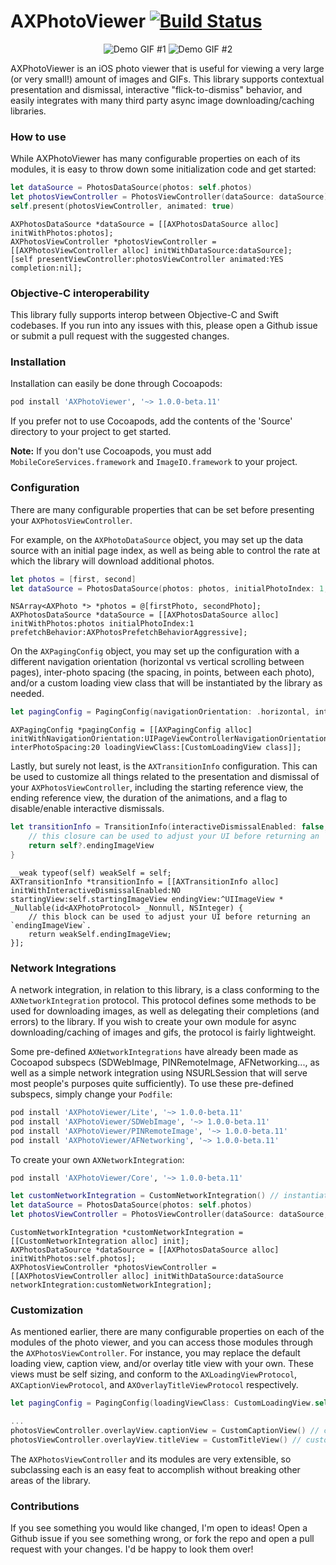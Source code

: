 # AXPhotoViewer [![Build Status](https://travis-ci.org/alexhillc/AXPhotoViewer.svg?branch=master)](https://travis-ci.org/alexhillc/AXPhotoViewer)

<p align="center">
  <img src="http://i.imgur.com/Y3ovA03.gif" alt="Demo GIF #1"/>
  <img src="http://i.imgur.com/CCs0TzM.gif" alt="Demo GIF #2"/>
</p>

AXPhotoViewer is an iOS photo viewer that is useful for viewing a very large (or very small!) amount of images and GIFs. This library supports contextual presentation and dismissal, interactive "flick-to-dismiss" behavior, and easily integrates with many third party async image downloading/caching libraries.

### How to use
While AXPhotoViewer has many configurable properties on each of its modules, it is easy to throw down some initialization code and get started:

```swift
let dataSource = PhotosDataSource(photos: self.photos)
let photosViewController = PhotosViewController(dataSource: dataSource)
self.present(photosViewController, animated: true)
```

```objc
AXPhotosDataSource *dataSource = [[AXPhotosDataSource alloc] initWithPhotos:photos];
AXPhotosViewController *photosViewController = [[AXPhotosViewController alloc] initWithDataSource:dataSource];
[self presentViewController:photosViewController animated:YES completion:nil];
```

### Objective-C interoperability
This library fully supports interop between Objective-C and Swift codebases. If you run into any issues with this, please open a Github issue or submit a pull request with the suggested changes.

### Installation
Installation can easily be done through Cocoapods:
```ruby
pod install 'AXPhotoViewer', '~> 1.0.0-beta.11'
```
If you prefer not to use Cocoapods, add the contents of the 'Source' directory to your project to get started.

**Note:** If you don't use Cocoapods, you must add `MobileCoreServices.framework` and `ImageIO.framework` to your project.

### Configuration
There are many configurable properties that can be set before presenting your `AXPhotosViewController`. 

For example, on the `AXPhotoDataSource` object, you may set up the data source with an initial page index, as well as being able to control the rate at which the library will download additional photos.

```swift
let photos = [first, second]
let dataSource = PhotosDataSource(photos: photos, initialPhotoIndex: 1, prefetchBehavior: .aggressive)
```

```objc
NSArray<AXPhoto *> *photos = @[firstPhoto, secondPhoto];
AXPhotosDataSource *dataSource = [[AXPhotosDataSource alloc] initWithPhotos:photos initialPhotoIndex:1 prefetchBehavior:AXPhotosPrefetchBehaviorAggressive];
```

On the `AXPagingConfig` object, you may set up the configuration with a different navigation orientation (horizontal vs vertical scrolling between pages), inter-photo spacing (the spacing, in points, between each photo), and/or a custom loading view class that will be instantiated by the library as needed.

```swift
let pagingConfig = PagingConfig(navigationOrientation: .horizontal, interPhotoSpacing: 20, loadingViewClass: CustomLoadingView.self)
```

```objc
AXPagingConfig *pagingConfig = [[AXPagingConfig alloc] initWithNavigationOrientation:UIPageViewControllerNavigationOrientationHorizontal interPhotoSpacing:20 loadingViewClass:[CustomLoadingView class]];
```

Lastly, but surely not least, is the `AXTransitionInfo` configuration. This can be used to customize all things related to the presentation and dismissal of your `AXPhotosViewController`, including the starting reference view, the ending reference view, the duration of the animations, and a flag to disable/enable interactive dismissals.

```swift
let transitionInfo = TransitionInfo(interactiveDismissalEnabled: false, startingView: self.startingImageView) { [weak self] (photo, index) -> UIImageView? in
    // this closure can be used to adjust your UI before returning an `endingImageView`.
    return self?.endingImageView
}
```

```objc
__weak typeof(self) weakSelf = self;
AXTransitionInfo *transitionInfo = [[AXTransitionInfo alloc] initWithInteractiveDismissalEnabled:NO startingView:self.startingImageView endingView:^UIImageView * _Nullable(id<AXPhotoProtocol> _Nonnull, NSInteger) {
    // this block can be used to adjust your UI before returning an `endingImageView`.
    return weakSelf.endingImageView;
}];
```

### Network Integrations
A network integration, in relation to this library, is a class conforming to the `AXNetworkIntegration` protocol. This protocol defines some methods to be used for downloading images, as well as delegating their completions (and errors) to the library. If you wish to create your own module for async downloading/caching of images and gifs, the protocol is fairly lightweight.

Some pre-defined `AXNetworkIntegrations` have already been made as Cocoapod subspecs (SDWebImage, PINRemoteImage, AFNetworking..., as well as a simple network integration using NSURLSession that will serve most people's purposes quite sufficiently). To use these pre-defined subspecs, simply change your `Podfile`:

```ruby
pod install 'AXPhotoViewer/Lite', '~> 1.0.0-beta.11'
pod install 'AXPhotoViewer/SDWebImage', '~> 1.0.0-beta.11'
pod install 'AXPhotoViewer/PINRemoteImage', '~> 1.0.0-beta.11'
pod install 'AXPhotoViewer/AFNetworking', '~> 1.0.0-beta.11'
```

To create your own `AXNetworkIntegration`:
```ruby
pod install 'AXPhotoViewer/Core', '~> 1.0.0-beta.11'
```
```swift
let customNetworkIntegration = CustomNetworkIntegration() // instantiate your custom network integration
let dataSource = PhotosDataSource(photos: self.photos)
let photosViewController = PhotosViewController(dataSource: dataSource, networkIntegration: customNetworkIntegration)
```

```objc
CustomNetworkIntegration *customNetworkIntegration = [[CustomNetworkIntegration alloc] init];
AXPhotosDataSource *dataSource = [[AXPhotosDataSource alloc] initWithPhotos:self.photos];
AXPhotosViewController *photosViewController = [[AXPhotosViewController alloc] initWithDataSource:dataSource networkIntegration:customNetworkIntegration];
```

### Customization
As mentioned earlier, there are many configurable properties on each of the modules of the photo viewer, and you can access those modules through the `AXPhotosViewController`. For instance, you may replace the default loading view, caption view, and/or overlay title view with your own. These views must be self sizing, and conform to the `AXLoadingViewProtocol`, `AXCaptionViewProtocol`, and `AXOverlayTitleViewProtocol` respectively.

```swift
let pagingConfig = PagingConfig(loadingViewClass: CustomLoadingView.self) // custom loading view class to be instantiated as necessary
```
```swift
...
photosViewController.overlayView.captionView = CustomCaptionView() // custom caption view
photosViewController.overlayView.titleView = CustomTitleView() // custom title view
```

The `AXPhotosViewController` and its modules are very extensible, so subclassing each is an easy feat to accomplish without breaking other areas of the library.

### Contributions
If you see something you would like changed, I'm open to ideas! Open a Github issue if you see something wrong, or fork the repo and open a pull request with your changes. I'd be happy to look them over!
